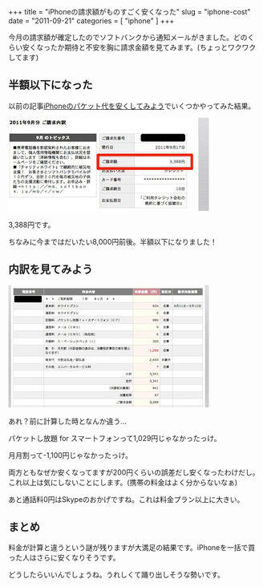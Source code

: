 +++
title = "iPhoneの請求額がものすごく安くなった"
slug = "iphone-cost"
date = "2011-09-21"
categories = [ "iphone" ]
+++

今月の請求額が確定したのでソフトバンクから通知メールがきました。どのくらい安くなったか期待と不安を胸に請求金額を見てみます。(ちょっとワクワクしてます)

## 半額以下になった

以前の記事[iPhoneのパケット代を安くしてみよう](/blog/2011/09/11/iphone/)でいくつかやってみた結果。

![image iphone charge](/images/20110921-iphone-charge.png "iphone charge")

3,388円です。

ちなみに今まではだいたい8,000円前後。半額以下になりました！

## 内訳を見てみよう

![image iphone itemized statement](/images/20110921-iphone-itemized-statement.png "iphone itemized statement")

あれ？前に計算した時となんか違う...

パケットし放題 for スマートフォンって1,029円じゃなかったっけ。

月月割って-1,100円じゃなかったっけ。

両方ともなぜか安くなってますが200円くらいの誤差だし安くなったわけだし。これ以上は気にしないことにします。(携帯の料金はよく分からないなぁ)

あと通話料0円はSkypeのおかげですね。これは料金プラン以上に大きい。

## まとめ

料金が計算と違うという謎が残りますが大満足の結果です。iPhoneを一括で買った人はさらに安くなりそうです。

どうしたらいいんでしょうね。うれしくて踊り出しそうな勢いです。
